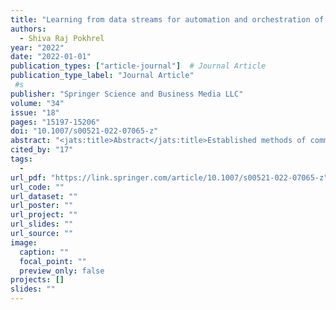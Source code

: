 ```yaml
---
title: "Learning from data streams for automation and orchestration of 6G industrial IoT: toward a semantic communication framework"
authors:
  - Shiva Raj Pokhrel
year: "2022"
date: "2022-01-01"
publication_types: ["article-journal"]  # Journal Article
publication_type_label: "Journal Article"
 #s
publisher: "Springer Science and Business Media LLC"
volume: "34"
issue: "18"
pages: "15197-15206"
doi: "10.1007/s00521-022-07065-z"
abstract: "<jats:title>Abstract</jats:title>Established methods of communication are based mainly on Shannon’s theory of information, which purposefully overlooks semantic elements of communication. The future wireless technology should promise to facilitate many services, based on content, needs, and semantics, precisely customized to network capabilities. This gave rise to significant concern for <jats:italic>Semantic Communication</jats:italic> (SC), a novel paradigm considering the message’s meaning during transmission. Federated learning (FL) and Asynchronous Advantage Actor Critic (A3C) are the two emerging distributed and artificially intelligent approaches that provide diverse and possibly massive network coverage for data-driven SC solutions of industry 4.0 automation. Although SC is still in an early development stage, FL-empowered architecture has been recognized as one of the most promising solutions to meet the ubiquitous intelligence in the anticipated sixth-generation (6G) networks. This paper identifies industry 4.0 automation needs that drive the convergence of artificial intelligence and 6G for learning from data streams. We <jats:italic>develop a novel SC framework based on the FL and A3C networks</jats:italic> and discuss its potential along with <jats:italic>transfer learning</jats:italic> to address most of the new difficulties anticipated in 6G for industrial communication networks. Our proposed framework has been evaluated with extensive simulation results."
cited_by: "17"
tags:
  - 
url_pdf: "https://link.springer.com/article/10.1007/s00521-022-07065-z"
url_code: ""
url_dataset: ""
url_poster: ""
url_project: ""
url_slides: ""
url_source: ""
image:
  caption: ""
  focal_point: ""
  preview_only: false
projects: []
slides: ""
---
```

